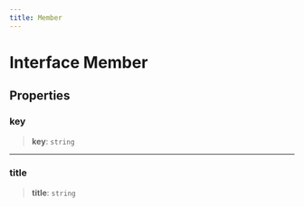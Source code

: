 ```yaml
---
title: Member
---
```


# Interface Member

## Properties

### key

> **key**: `string`

***

### title

> **title**: `string`
